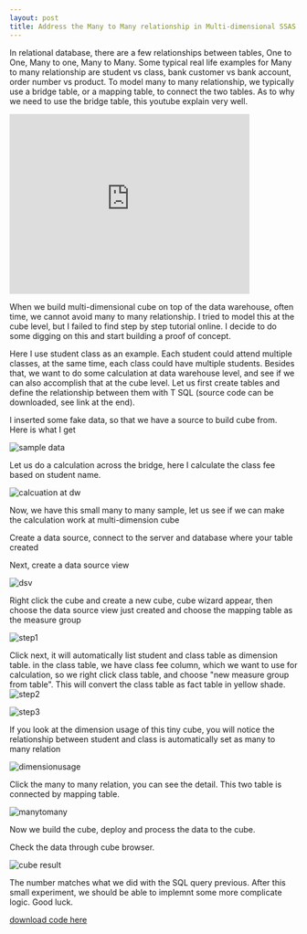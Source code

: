 ```yaml
---
layout: post
title: Address the Many to Many relationship in Multi-dimensional SSAS cube
---
```


In relational database, there are a few relationships between tables, One to One, Many to one, Many to Many. Some typical real life examples for Many to many relationship are student vs class, bank customer vs bank account, order number vs product. To model many to many relationship, we typically use a bridge table, or a mapping table, to connect the two tables.  As to why we need to use the bridge table, this youtube explain very well.

<iframe width="420" height="315" src="https://www.youtube.com/watch?v=JgW43deaex8" frameborder="0" allowfullscreen></iframe>

When we build multi-dimensional cube on top of the data warehouse, often time, we cannot avoid many to many relationship. I tried to model this at the cube level, but I failed to find step by step tutorial online.  I decide to do some digging on this and start building a proof of concept. 

Here I use student class as an example. Each student could attend multiple classes, at the same time, each class could have multiple students. Besides that, we want to do some calculation at data warehouse level, and see if we can also accomplish that at the cube level.
Let us first create tables and define the relationship between them with T SQL  (source code can be downloaded, see link at the end).

I inserted some fake data, so that we have a source to build cube from. Here is what I get 

<img src="/images/blog3/data_in_table.PNG" alt="sample data">

Let us do a calculation across the bridge, here I calculate the class fee based on student name. 

<img src="/images/blog3/DW_calculation.PNG" alt="calcuation at dw">

Now, we have this small many to many sample, let us see if we can make the calculation work at multi-dimension cube

Create a data source, connect to the server and database where your table created 

Next, create a data source view

<img src="/images/blog3/dsv.PNG" alt="dsv">

Right click the cube and create a new cube, cube wizard appear, then choose the data source view just created and choose the mapping table as the measure group 

<img src="/images/blog3/create_cube1.PNG" alt="step1">

Click next, it will automatically list student and class table as dimension table. in the class table, we have class fee column, which we want to use for calculation, so we right click class table, and choose "new measure group from table". This will convert the class table as fact table in yellow shade.
<img src="/images/blog3/create_cube2.PNG" alt="step2">

<img src="/images/blog3/create_cube3.PNG" alt="step3">

If you look at the dimension usage of this tiny cube, you will notice the relationship between student and class is automatically set as many to many relation 

<img src="/images/blog3/dimensionusage.PNG" alt="dimensionusage">

Click the many to many relation, you can see the detail. This two table is connected by mapping table. 

<img src="/images/blog3/manytomany.PNG" alt="manytomany">

Now we build the cube, deploy and process the data to the cube.

Check the data through cube browser.

<img src="/images/blog3/cube1.PNG" alt="cube result">

The number matches what we did with the SQL query previous.  After this small experiment, we should be able to implemnt some more complicate logic. Good luck.


<a href="/Files/student_class_table_script.sql">download code here</a>

